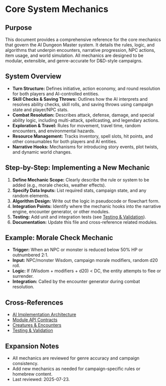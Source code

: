 
# Core System Mechanics

## Purpose

This document provides a comprehensive reference for the core mechanics that govern the AI Dungeon Master system. It details the rules, logic, and algorithms that underpin encounters, narrative progression, NPC actions, item usage, and world simulation. All mechanics are designed to be modular, extensible, and genre-accurate for D&D-style campaigns.

## System Overview

- **Turn Structure:** Defines initiative, action economy, and round resolution for both players and AI-controlled entities.
- **Skill Checks & Saving Throws:** Outlines how the AI interprets and resolves ability checks, skill rolls, and saving throws using campaign state and player/NPC stats.
- **Combat Resolution:** Describes attack, defense, damage, and special ability logic, including multi-attack, spellcasting, and legendary actions.
- **Exploration & Travel:** Rules for movement, travel time, random encounters, and environmental hazards.
- **Resource Management:** Tracks inventory, spell slots, hit points, and other consumables for both players and AI entities.
- **Narrative Hooks:** Mechanisms for introducing story events, plot twists, and dynamic world changes.

## Step-by-Step: Implementing a New Mechanic

1. **Define Mechanic Scope:** Clearly describe the rule or system to be added (e.g., morale checks, weather effects).
2. **Specify Data Inputs:** List required stats, campaign state, and any random elements.
3. **Algorithm Design:** Write out the logic in pseudocode or flowchart form.
4. **Integration Points:** Identify where the mechanic hooks into the narrative engine, encounter generator, or other modules.
5. **Testing:** Add unit and integration tests (see [Testing & Validation](testing-and-validation.md)).
6. **Documentation:** Update this file and cross-reference related modules.

## Example: Morale Check Mechanic

- **Trigger:** When an NPC or monster is reduced below 50% HP or outnumbered 2:1.
- **Input:** NPC/monster Wisdom, campaign morale modifiers, random d20 roll.
- **Logic:** If (Wisdom + modifiers + d20) < DC, the entity attempts to flee or surrender.
- **Integration:** Called by the encounter generator during combat resolution.

## Cross-References

- [AI Implementation Architecture](ai-implementation-architecture.md)
- [Module API Contracts](ai-module-api-contracts.md)
- [Creatures & Encounters](creatures-encounters.md)
- [Testing & Validation](testing-and-validation.md)

## Expansion Notes

- All mechanics are reviewed for genre accuracy and campaign consistency.
- Add new mechanics as needed for campaign-specific rules or homebrew content.
- Last reviewed: 2025-07-23.
